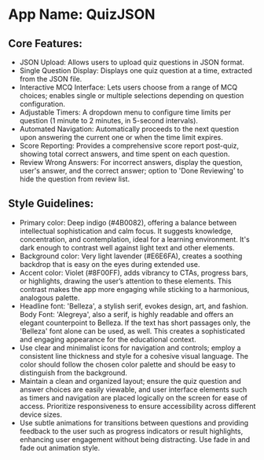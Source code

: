 # **App Name**: QuizJSON

## Core Features:

- JSON Upload: Allows users to upload quiz questions in JSON format.
- Single Question Display: Displays one quiz question at a time, extracted from the JSON file.
- Interactive MCQ Interface: Lets users choose from a range of MCQ choices; enables single or multiple selections depending on question configuration.
- Adjustable Timers: A dropdown menu to configure time limits per question (1 minute to 2 minutes, in 5-second intervals).
- Automated Navigation: Automatically proceeds to the next question upon answering the current one or when the time limit expires.
- Score Reporting: Provides a comprehensive score report post-quiz, showing total correct answers, and time spent on each question.
- Review Wrong Answers: For incorrect answers, display the question, user's answer, and the correct answer; option to 'Done Reviewing' to hide the question from review list.

## Style Guidelines:

- Primary color: Deep indigo (#4B0082), offering a balance between intellectual sophistication and calm focus. It suggests knowledge, concentration, and contemplation, ideal for a learning environment. It's dark enough to contrast well against light text and other elements.
- Background color: Very light lavender (#E6E6FA), creates a soothing backdrop that is easy on the eyes during extended use.
- Accent color: Violet (#8F00FF), adds vibrancy to CTAs, progress bars, or highlights, drawing the user’s attention to these elements. This contrast makes the app more engaging while sticking to a harmonious, analogous palette.
- Headline font: 'Belleza', a stylish serif, evokes design, art, and fashion. Body Font: 'Alegreya', also a serif, is highly readable and offers an elegant counterpoint to Belleza. If the text has short passages only, the 'Belleza' font alone can be used, as well. This creates a sophisticated and engaging appearance for the educational context.
- Use clear and minimalist icons for navigation and controls; employ a consistent line thickness and style for a cohesive visual language. The color should follow the chosen color palette and should be easy to distinguish from the background.
- Maintain a clean and organized layout; ensure the quiz question and answer choices are easily viewable, and user interface elements such as timers and navigation are placed logically on the screen for ease of access. Prioritize responsiveness to ensure accessibility across different device sizes.
- Use subtle animations for transitions between questions and providing feedback to the user such as progress indicators or result highlights, enhancing user engagement without being distracting. Use fade in and fade out animation style.
